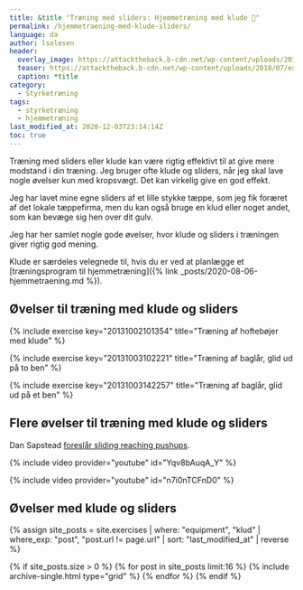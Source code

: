 ```yaml
---
title: &title "Træning med sliders: Hjemmetræning med klude 💪"
permalink: /hjemmetraening-med-klude-sliders/
language: da
author: lsolesen
header:
  overlay_image: https://attacktheback.b-cdn.net/wp-content/uploads/2018/07/exercise-sliders.jpg
  teaser: https://attacktheback.b-cdn.net/wp-content/uploads/2018/07/exercise-sliders.jpg
  caption: *title
category:
  - Styrketræning
tags:
  - styrketræning
  - hjemmetræning
last_modified_at: 2020-12-03T23:14:14Z
toc: true
---
```


Træning med sliders eller klude kan være rigtig effektivt til at give mere modstand i din træning. Jeg bruger ofte klude og sliders, når jeg skal lave nogle øvelser kun med kropsvægt. Det kan virkelig give en god effekt.

Jeg har lavet mine egne sliders af et lille stykke tæppe, som jeg fik foræret af det lokale tæppefirma, men du kan også bruge en klud eller noget andet, som kan bevæge sig hen over dit gulv.

Jeg har her samlet nogle gode øvelser, hvor klude og sliders i træningen giver rigtig god mening.

Klude er særdeles velegnede til, hvis du er ved at planlægge et [træningsprogram til hjemmetræning]({% link _posts/2020-08-06-hjemmetraening.md %}).

## Øvelser til træning med klude og sliders

{% include exercise key="20131002101354" title="Træning af hoftebøjer med klude" %}

{% include exercise key="20131003102221" title="Træning af baglår, glid ud på to ben" %}

{% include exercise key="20131003142257" title="Træning af baglår, glid ud på et ben" %}

## Flere øvelser til træning med klude og sliders

Dan Sapstead [foreslår sliding reaching pushups](https://www.t-nation.com/training/build-muscle-at-home).

{% include video provider="youtube" id="Yqv8bAuqA_Y" %}

{% include video provider="youtube" id="n7i0nTCFnD0" %}

## Øvelser med klude og sliders

<div class="feature__wrapper">

{% assign site_posts = site.exercises | where: "equipment", "klud" | where_exp: "post", "post.url != page.url" | sort: "last_modified_at" | reverse %}

{% if site_posts.size > 0 %}
  {% for post in site_posts limit:16 %}
    {% include archive-single.html type="grid" %}
  {% endfor %}
{% endif %}

</div>
